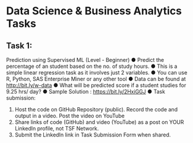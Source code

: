 # Data Science & Business Analytics Tasks
## Task 1:
Prediction using Supervised ML 
(Level - Beginner)
● Predict the percentage of an student based on the no. of study hours. 
● This is a simple linear regression task as it involves just 2 variables.
● You can use R, Python, SAS Enterprise Miner or any other tool 
● Data can be found at http://bit.ly/w-data
● What will be predicted score if a student studies for 9.25 hrs/ day? 
● Sample Solution : https://bit.ly/2HxiGGJ
● Task submission: 
1. Host the code on GitHub Repository (public). Record the code and 
output in a video. Post the video on YouTube
2. Share links of code (GitHub) and video (YouTube) as a post on 
YOUR LinkedIn profile, not TSF Network.
3. Submit the LinkedIn link in Task Submission Form when shared.

